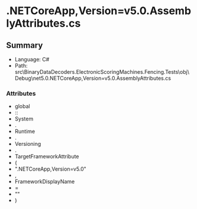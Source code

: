 ﻿# .NETCoreApp,Version=v5.0.AssemblyAttributes.cs

## Summary

* Language: C#
* Path: src\BinaryDataDecoders.ElectronicScoringMachines.Fencing.Tests\obj\Debug\net5.0\.NETCoreApp,Version=v5.0.AssemblyAttributes.cs

### Attributes

 - global
 - ::
 - System
 - .
 - Runtime
 - .
 - Versioning
 - .
 - TargetFrameworkAttribute
 - (
 - ".NETCoreApp,Version=v5.0"
 - ,
 - FrameworkDisplayName
 - =
 - ""
 - )

